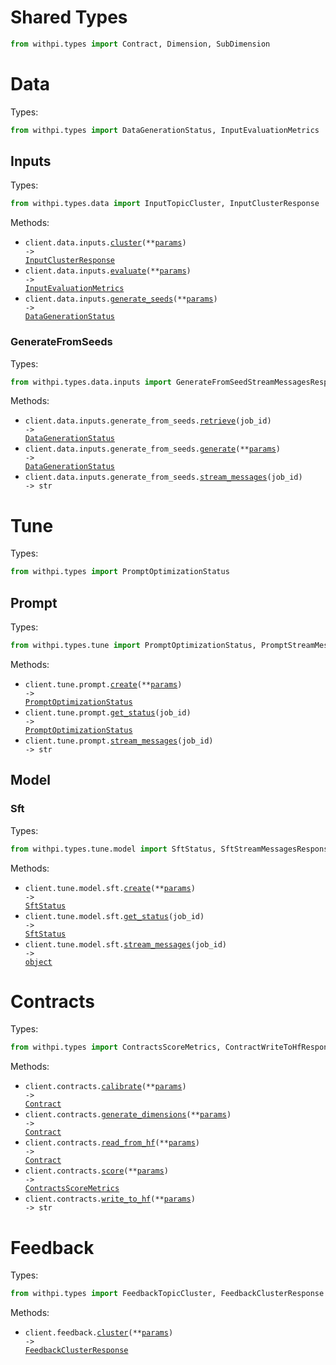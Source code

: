 # Shared Types

```python
from withpi.types import Contract, Dimension, SubDimension
```

# Data

Types:

```python
from withpi.types import DataGenerationStatus, InputEvaluationMetrics
```

## Inputs

Types:

```python
from withpi.types.data import InputTopicCluster, InputClusterResponse
```

Methods:

- <code title="post /data/input/cluster">client.data.inputs.<a href="./src/withpi/resources/data/inputs/inputs.py">cluster</a>(\*\*<a href="src/withpi/types/data/input_cluster_params.py">params</a>) -> <a href="./src/withpi/types/data/input_cluster_response.py">InputClusterResponse</a></code>
- <code title="post /data/input/evaluate">client.data.inputs.<a href="./src/withpi/resources/data/inputs/inputs.py">evaluate</a>(\*\*<a href="src/withpi/types/data/input_evaluate_params.py">params</a>) -> <a href="./src/withpi/types/input_evaluation_metrics.py">InputEvaluationMetrics</a></code>
- <code title="post /data/input/generate_seeds">client.data.inputs.<a href="./src/withpi/resources/data/inputs/inputs.py">generate_seeds</a>(\*\*<a href="src/withpi/types/data/input_generate_seeds_params.py">params</a>) -> <a href="./src/withpi/types/data_generation_status.py">DataGenerationStatus</a></code>

### GenerateFromSeeds

Types:

```python
from withpi.types.data.inputs import GenerateFromSeedStreamMessagesResponse
```

Methods:

- <code title="get /data/input/generate_from_seeds/{job_id}">client.data.inputs.generate_from_seeds.<a href="./src/withpi/resources/data/inputs/generate_from_seeds.py">retrieve</a>(job_id) -> <a href="./src/withpi/types/data_generation_status.py">DataGenerationStatus</a></code>
- <code title="post /data/input/generate_from_seeds">client.data.inputs.generate_from_seeds.<a href="./src/withpi/resources/data/inputs/generate_from_seeds.py">generate</a>(\*\*<a href="src/withpi/types/data/inputs/generate_from_seed_generate_params.py">params</a>) -> <a href="./src/withpi/types/data_generation_status.py">DataGenerationStatus</a></code>
- <code title="get /data/input/generate_from_seeds/{job_id}/messages">client.data.inputs.generate_from_seeds.<a href="./src/withpi/resources/data/inputs/generate_from_seeds.py">stream_messages</a>(job_id) -> str</code>

# Tune

Types:

```python
from withpi.types import PromptOptimizationStatus
```

## Prompt

Types:

```python
from withpi.types.tune import PromptOptimizationStatus, PromptStreamMessagesResponse
```

Methods:

- <code title="post /prompt/optimize">client.tune.prompt.<a href="./src/withpi/resources/tune/prompt.py">create</a>(\*\*<a href="src/withpi/types/tune/prompt_create_params.py">params</a>) -> <a href="./src/withpi/types/prompt_optimization_status.py">PromptOptimizationStatus</a></code>
- <code title="get /prompt/optimize/{job_id}">client.tune.prompt.<a href="./src/withpi/resources/tune/prompt.py">get_status</a>(job_id) -> <a href="./src/withpi/types/prompt_optimization_status.py">PromptOptimizationStatus</a></code>
- <code title="get /prompt/optimize/{job_id}/messages">client.tune.prompt.<a href="./src/withpi/resources/tune/prompt.py">stream_messages</a>(job_id) -> str</code>

## Model

### Sft

Types:

```python
from withpi.types.tune.model import SftStatus, SftStreamMessagesResponse
```

Methods:

- <code title="post /model/sft">client.tune.model.sft.<a href="./src/withpi/resources/tune/model/sft.py">create</a>(\*\*<a href="src/withpi/types/tune/model/sft_create_params.py">params</a>) -> <a href="./src/withpi/types/tune/model/sft_status.py">SftStatus</a></code>
- <code title="post /model/sft/{job_id}">client.tune.model.sft.<a href="./src/withpi/resources/tune/model/sft.py">get_status</a>(job_id) -> <a href="./src/withpi/types/tune/model/sft_status.py">SftStatus</a></code>
- <code title="post /model/sft/{job_id}/messages">client.tune.model.sft.<a href="./src/withpi/resources/tune/model/sft.py">stream_messages</a>(job_id) -> <a href="./src/withpi/types/tune/model/sft_stream_messages_response.py">object</a></code>

# Contracts

Types:

```python
from withpi.types import ContractsScoreMetrics, ContractWriteToHfResponse
```

Methods:

- <code title="post /contracts/calibrate">client.contracts.<a href="./src/withpi/resources/contracts.py">calibrate</a>(\*\*<a href="src/withpi/types/contract_calibrate_params.py">params</a>) -> <a href="./src/withpi/types/shared/contract.py">Contract</a></code>
- <code title="post /contracts/generate_dimensions">client.contracts.<a href="./src/withpi/resources/contracts.py">generate_dimensions</a>(\*\*<a href="src/withpi/types/contract_generate_dimensions_params.py">params</a>) -> <a href="./src/withpi/types/shared/contract.py">Contract</a></code>
- <code title="post /contracts/read_from_hf">client.contracts.<a href="./src/withpi/resources/contracts.py">read_from_hf</a>(\*\*<a href="src/withpi/types/contract_read_from_hf_params.py">params</a>) -> <a href="./src/withpi/types/shared/contract.py">Contract</a></code>
- <code title="post /contracts/score">client.contracts.<a href="./src/withpi/resources/contracts.py">score</a>(\*\*<a href="src/withpi/types/contract_score_params.py">params</a>) -> <a href="./src/withpi/types/contracts_score_metrics.py">ContractsScoreMetrics</a></code>
- <code title="post /contracts/write_to_hf">client.contracts.<a href="./src/withpi/resources/contracts.py">write_to_hf</a>(\*\*<a href="src/withpi/types/contract_write_to_hf_params.py">params</a>) -> str</code>

# Feedback

Types:

```python
from withpi.types import FeedbackTopicCluster, FeedbackClusterResponse
```

Methods:

- <code title="post /feedback/cluster">client.feedback.<a href="./src/withpi/resources/feedback.py">cluster</a>(\*\*<a href="src/withpi/types/feedback_cluster_params.py">params</a>) -> <a href="./src/withpi/types/feedback_cluster_response.py">FeedbackClusterResponse</a></code>

